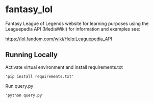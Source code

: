 # fantasy_lol

Fantasy League of Legends website for learning purposes using the Leaguepedia API (MediaWiki) for information and examples see:

https://lol.fandom.com/wiki/Help:Leaguepedia_API

## Running Locally

Activate virtual environment and install requirements.txt
```
'pip install requirements.txt'
```
Run query.py
```
'python query.py'
```

